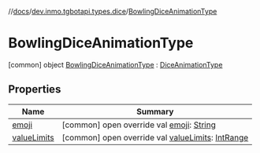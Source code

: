 //[docs](../../../index.md)/[dev.inmo.tgbotapi.types.dice](../index.md)/[BowlingDiceAnimationType](index.md)



# BowlingDiceAnimationType  
 [common] object [BowlingDiceAnimationType](index.md) : [DiceAnimationType](../-dice-animation-type/index.md)   


## Properties  
  
|  Name |  Summary | 
|---|---|
| <a name="dev.inmo.tgbotapi.types.dice/BowlingDiceAnimationType/emoji/#/PointingToDeclaration/"></a>[emoji](emoji.md)| <a name="dev.inmo.tgbotapi.types.dice/BowlingDiceAnimationType/emoji/#/PointingToDeclaration/"></a> [common] open override val [emoji](emoji.md): [String](https://kotlinlang.org/api/latest/jvm/stdlib/kotlin/-string/index.html)   <br>|
| <a name="dev.inmo.tgbotapi.types.dice/BowlingDiceAnimationType/valueLimits/#/PointingToDeclaration/"></a>[valueLimits](value-limits.md)| <a name="dev.inmo.tgbotapi.types.dice/BowlingDiceAnimationType/valueLimits/#/PointingToDeclaration/"></a> [common] open override val [valueLimits](value-limits.md): [IntRange](https://kotlinlang.org/api/latest/jvm/stdlib/kotlin.ranges/-int-range/index.html)   <br>|

